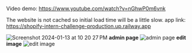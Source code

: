 Video demo: https://www.youtube.com/watch?v=nGhwP0m6vnk

The website is not cached so initial load time will be a little slow. 
app link: https://shopify-intern-challenge-production.up.railway.app



![Screenshot 2024-01-13 at 10 20 27 PM](https://github.com/AlexTran0899/Shopify-Intern-Challenge/assets/76791231/07fb55ae-c033-4d8d-be15-e479606e78c2)
**admin page**
![admin page](https://github.com/AlexTran0899/Shopify-Intern-Challenge/assets/76791231/e57c777a-4bc0-42d6-bc8c-dd8c202363b3)
**edit image**
![edit image](https://github.com/AlexTran0899/Shopify-Intern-Challenge/assets/76791231/aa7111f3-a51d-4f94-8cbe-dc1122ae2e07)
